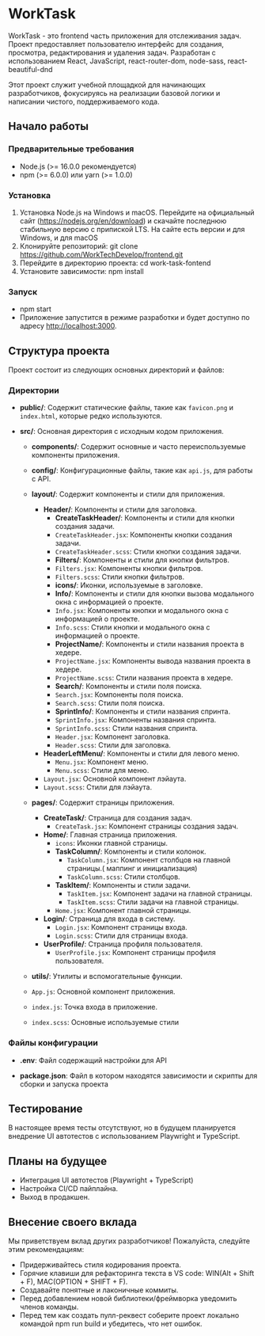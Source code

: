 # WorkTask 

WorkTask - это frontend часть приложения для отслеживания задач. Проект предоставляет пользователю интерфейс для создания, просмотра, редактирования и удаления задач. Разработан с использованием React, JavaScript, react-router-dom, node-sass, react-beautiful-dnd

Этот проект служит учебной площадкой для начинающих разработчиков, фокусируясь на реализации базовой логики и написании чистого, поддерживаемого кода.
## Начало работы

### Предварительные требования

* Node.js (>= 16.0.0 рекомендуется)
* npm (>= 6.0.0) или yarn (>= 1.0.0)

### Установка

1. Установка Node.js на Windows и macOS. Перейдите на официальный сайт (https://nodejs.org/en/download) и скачайте последнюю стабильную версию с припиской LTS. На сайте есть версии и для Windows, и для macOS
2. Клонируйте репозиторий: git clone https://github.com/WorkTechDevelop/frontend.git
3. Перейдите в директорию проекта: cd work-task-fontend
4. Установите зависимости: npm install

### Запуск 

* npm start
* Приложение запустится в режиме разработки и будет доступно по адресу [http://localhost:3000](http://localhost:3000).

## Структура проекта

Проект состоит из следующих основных директорий и файлов:

### Директории

- **public/**: Содержит статические файлы, такие как `favicon.png` и `index.html`, которые редко используются.
  
- **src/**: Основная директория с исходным кодом приложения.
  
  - **components/**: Содержит основные и часто переиспользуемые компоненты приложения.
  
  - **config/**: Конфигурационные файлы, такие как `api.js`, для работы с API.
  
  - **layout/**: Содержит компоненты и стили для приложения.
    - **Header/**: Компоненты и стили для заголовка.
      - **CreateTaskHeader/**: Компоненты и стили для кнопки создания задачи.
      - `CreateTaskHeader.jsx`: Компоненты кнопки создания задачи.
      - `CreateTaskHeader.scss`: Стили кнопки создания задачи.
      - **Filters/**: Компоненты и стили для кнопки фильтров.
      - `Filters.jsx`: Компоненты кнопки фильтров.
      - `Filters.scss`: Стили кнопки фильтров.
      - **icons/**: Иконки, используемые в заголовке.
      - **Info/**: Компоненты и стили для кнопки вызова модального окна с информацией о проекте.
      - `Info.jsx`: Компоненты кнопки и модального окна с информацией о проекте.
      - `Info.scss`: Стили кнопки и модального окна с информацией о проекте.
      - **ProjectName/**: Компоненты и стили названия проекта в хедере.
      - `ProjectName.jsx`: Компоненты вывода названия проекта в хедере.
      - `ProjectName.scss`: Стили названия проекта в хедере.
      - **Search/**: Компоненты и стили поля поиска.
      - `Search.jsx`: Компоненты поля поиска.
      - `Search.scss`: Стили поля поиска.
      - **SprintInfo/**: Компоненты и стили названия спринта.
      - `SprintInfo.jsx`: Компоненты названия спринта.
      - `SprintInfo.scss`: Стили названия спринта.
      - `Header.jsx`: Компонент заголовка.
      - `Header.scss`: Стили для заголовка.
    - **HeaderLeftMenu/**: Компоненты и стили для левого меню.
      - `Menu.jsx`: Компонент меню.
      - `Menu.scss`: Стили для меню.
    - `Layout.jsx`: Основной компонент лэйаута.
    - `Layout.scss`: Стили для лэйаута.
  
  - **pages/**: Содержит страницы приложения.
    - **CreateTask/**: Страница для создания задач.
      - `CreateTask.jsx`: Компонент страницы создания задач.
    - **Home/**: Главная страница приложения.
      - `icons`: Иконки главной страницы.
      - **TaskColumn/**: Компоненты и стили колонок.
        - `TaskColumn.jsx`: Компонент столбцов на главной страницы.( маппинг и инициализация)
        - `TaskColumn.scss`: Стили столбцов.
      - **TaskItem/**: Компоненты и стили задачи.
        - `TaskItem.jsx`: Компонент задачи на главной страницы.
        - `TaskItem.scss`: Стили задачи на главной страницы.
      - `Home.jsx`: Компонент главной страницы.
    - **Login/**: Страница для входа в систему.
      - `Login.jsx`: Компонент страницы входа.
      - `Login.scss`: Стили для страницы входа.
    - **UserProfile/**: Страница профиля пользователя.
      - `UserProfile.jsx`: Компонент страницы профиля пользователя.
  
  - **utils/**: Утилиты и вспомогательные функции.
  
  - `App.js`: Основной компонент приложения.
  - `index.js`: Точка входа в приложение.
  - `index.scss`: Основные используемые стили

### Файлы конфигурации

- **.env**: Файл содержащий настройки для API

- **package.json**: Файл в котором находятся зависимости и скрипты для сборки и запуска проекта

## Тестирование

В настоящее время тесты отсутствуют, но в будущем планируется внедрение UI автотестов с использованием Playwright и TypeScript.

## Планы на будущее

* Интеграция UI автотестов (Playwright + TypeScript)
* Настройка CI/CD пайплайна.
* Выход в продакшен.

## Внесение своего вклада

Мы приветствуем вклад других разработчиков! Пожалуйста, следуйте этим рекомендациям:

* Придерживайтесь стиля кодирования проекта.
* Горячие клавиши для рефакторинга текста в VS code: WIN(Alt + Shift + F), MAC(OPTION + SHIFT + F).
* Создавайте понятные и лаконичные коммиты.
* Перед добавлением новой библиотеки/фреймворка уведомить членов команды.
* Перед тем как создать пулл-реквест соберите проект локально командой npm run build и убедитесь, что нет ошибок.
